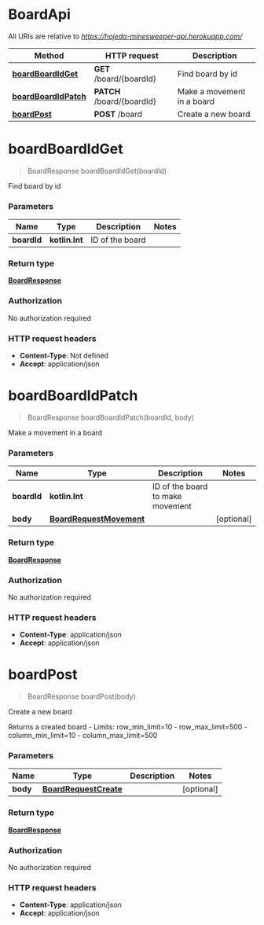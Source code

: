 # BoardApi

All URIs are relative to *https://hojeda-minesweeper-api.herokuapp.com/*

Method | HTTP request | Description
------------- | ------------- | -------------
[**boardBoardIdGet**](BoardApi.md#boardBoardIdGet) | **GET** /board/{boardId} | Find board by id
[**boardBoardIdPatch**](BoardApi.md#boardBoardIdPatch) | **PATCH** /board/{boardId} | Make a movement in a board
[**boardPost**](BoardApi.md#boardPost) | **POST** /board | Create a new board

<a name="boardBoardIdGet"></a>
# **boardBoardIdGet**
> BoardResponse boardBoardIdGet(boardId)

Find board by id

### Parameters

Name | Type | Description  | Notes
------------- | ------------- | ------------- | -------------
 **boardId** | **kotlin.Int**| ID of the board |

### Return type

[**BoardResponse**](BoardResponse.md)

### Authorization

No authorization required

### HTTP request headers

 - **Content-Type**: Not defined
 - **Accept**: application/json

<a name="boardBoardIdPatch"></a>
# **boardBoardIdPatch**
> BoardResponse boardBoardIdPatch(boardId, body)

Make a movement in a board

### Parameters

Name | Type | Description  | Notes
------------- | ------------- | ------------- | -------------
 **boardId** | **kotlin.Int**| ID of the board to make movement |
 **body** | [**BoardRequestMovement**](BoardRequestMovement.md)|  | [optional]

### Return type

[**BoardResponse**](BoardResponse.md)

### Authorization

No authorization required

### HTTP request headers

 - **Content-Type**: application/json
 - **Accept**: application/json

<a name="boardPost"></a>
# **boardPost**
> BoardResponse boardPost(body)

Create a new board

Returns a created board - Limits: row_min_limit&#x3D;10  - row_max_limit&#x3D;500 - column_min_limit&#x3D;10 - column_max_limit&#x3D;500

### Parameters

Name | Type | Description  | Notes
------------- | ------------- | ------------- | -------------
 **body** | [**BoardRequestCreate**](BoardRequestCreate.md)|  | [optional]

### Return type

[**BoardResponse**](BoardResponse.md)

### Authorization

No authorization required

### HTTP request headers

 - **Content-Type**: application/json
 - **Accept**: application/json

